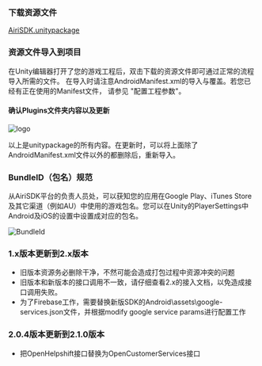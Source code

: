 

### 下载资源文件

[AiriSDK.unitypackage](https://sdkresources.oss-cn-shanghai.aliyuncs.com/YostarSDK/2.1.0/AiriSDK_2.1.0.unitypackage)

### 资源文件导入到项目

在Unity编辑器打开了您的游戏工程后，双击下载的资源文件即可通过正常的流程导入所需的文件。
在导入时请注意AndroidManifest.xml的导入与覆盖。若您已经有正在使用的Manifest文件，
请参见 "配置工程参数"。

#### 确认Plugins文件夹内容以及更新

![logo](https://raw.githubusercontent.com/Yostardev/yostarsdk/master/docs/_media/plugin.png)

以上是unitypackage的所有内容。在更新时，可以将上面除了AndroidManifest.xml文件以外的都删除后，重新导入。

### BundleID（包名）规范

从AiriSDK平台的负责人员处，可以获知您的应用在Google Play、iTunes Store及其它渠道（例如AU）中使用的游戏包名。您可以在Unity的PlayerSettings中Android及iOS的设置中设置成对应的包名。

![BundleId](https://raw.githubusercontent.com/Yostardev/yostarsdk/master/docs/_media/bundleid_unity.png)

### 1.x版本更新到2.x版本

+ 旧版本资源务必删除干净，不然可能会造成打包过程中资源冲突的问题
+ 旧版本和新版本的接口调用不一致，请仔细查看2.x的接入文档，以免造成接口调用失败。
+ 为了Firebase工作，需要替换新版SDK的Android\assets\google-services.json文件，并根据modify google service params进行配置工作

### 2.0.4版本更新到2.1.0版本

+ 把OpenHelpshift接口替换为OpenCustomerServices接口
